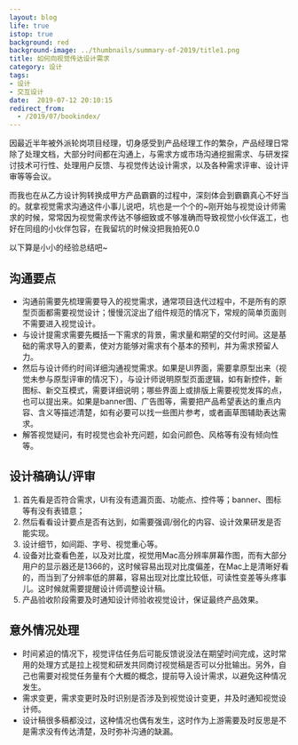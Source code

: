 ```yaml
---
layout: blog
life: true
istop: true
background: red
background-image: ../thumbnails/summary-of-2019/title1.png
title: 如何向视觉传达设计需求
category: 设计
tags:
- 设计
- 交互设计
date:  2019-07-12 20:10:15
redirect_from:
  - /2019/07/bookindex/
---
```


因最近半年被外派轮岗项目经理，切身感受到产品经理工作的繁杂，产品经理日常除了处理文档，大部分时间都在沟通上，与需求方或市场沟通挖掘需求、与研发探讨技术可行性、处理用户反馈、与视觉传达设计需求，以及各种需求评审、设计评审等等会议。

而我也在从乙方设计狗转换成甲方产品霸霸的过程中，深刻体会到霸霸真心不好当的。就拿视觉需求沟通这件小事儿说吧，坑也是一个个的~刚开始与视觉设计师需求的时候，常常因为视觉需求传达不够细致或不够准确而导致视觉小伙伴返工，也好在同组的小伙伴包容，在我留坑的时候没把我拍死0.0

以下算是小小的经验总结吧~

## 沟通要点

- 沟通前需要先梳理需要导入的视觉需求，通常项目迭代过程中，不是所有的原型页面都需要视觉设计；慢慢沉淀出了组件规范的情况下，常规的简单页面则不需要进入视觉设计。
- 与设计提需求需要先概括一下需求的背景，需求量和期望的交付时间。这是基础的需求导入的要素，使对方能够对需求有个基本的预判，并为需求预留人力。
- 然后与设计师约时间详细沟通视觉需求。如果是UI界面，需要拿原型出来（视觉未参与原型评审的情况下），与设计师说明原型页面逻辑，如有新控件，新图标、新交互模式，需要详细说明；哪些界面上或排版上需要视觉发挥的点，也可以提出来。如果是banner图、广告图等，需要把产品希望表达的重点内容、含义等描述清楚，如有必要可以找一些图片参考，或者画草图辅助表达需求。
- 解答视觉疑问，有时视觉也会补充问题，如会问颜色、风格等有没有倾向性等。

## 设计稿确认/评审

1. 首先看是否符合需求，UI有没有遗漏页面、功能点、控件等；banner、图标等有没有表错意；
2. 然后看看设计要点是否有达到，如需要强调/弱化的内容、设计效果研发是否能实现。
3. 设计细节，如间距、字号、视觉重心等。
4. 设备对比查看色差，以及对比度，视觉用Mac高分辨率屏幕作图，而有大部分用户的显示器还是1366的，这时候容易出现对比度偏差，在Mac上是清晰好看的，而当到了分辨率低的屏幕，容易出现对比度比较低，可读性变差等头疼事儿。这时候就需要提醒设计师调整设计稿。
5. 产品验收阶段需要及时通知设计师验收视觉设计，保证最终产品效果。

## 意外情况处理

- 时间紧迫的情况下，视觉评估任务后可能反馈说没法在期望时间完成，这时常用的处理方式是拉上视觉和研发共同商讨视觉稿是否可以分批输出。另外，自己也需要对视觉任务量有个大概的概念，提前导入设计需求，以避免这种情况发生。
- 需求变更，需求变更时及时识别是否涉及到视觉设计变更，并及时通知视觉设计师。
- 设计稿很多稿都没过，这种情况也偶有发生，这时作为上游需要及时反思是不是需求没有传达清楚，及时弥补沟通的缺漏。